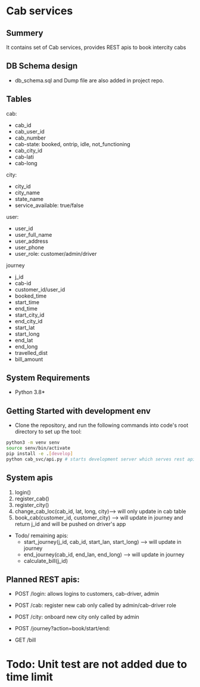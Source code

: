 # Cab services

## Summery
It contains set of Cab services, provides REST apis to book intercity cabs 

## DB Schema design
- db_schema.sql and Dump file are also added in project repo. 
  
## Tables

cab:
- cab_id
- cab_user_id
- cab_number
- cab-state: booked, ontrip, idle, not_functioning
- cab_city_id
- cab-lati
- cab-long


city:
- city_id
- city_name
- state_name
- service_available: true/false


user:
- user_id
- user_full_name
- user_address
- user_phone
- user_role: customer/admin/driver


journey
- j_id
- cab-id
- customer_id/user_id
- booked_time
- start_time
- end_time
- start_city_id
- end_city_id
- start_lat
- start_long
- end_lat
- end_long
- travelled_dist
- bill_amount


## System Requirements

* Python 3.8* 
## Getting Started with development env

* Clone the repository, and run the following commands into code's root directory to set up the tool:

```bash
python3 -m venv senv
source senv/bin/activate
pip install -e .[develop]
python cab_svc/api.py # starts development server which serves rest apis
```
## System apis
1.   login()
2. register_cab()
3. register_city()
4. change_cab_loc(cab_id, lat, long, city)--> will only update in cab table
5. book_cab(customer_id, customer_city)  --> will update in journey and return j_id and will be pushed on driver's app
- Todo/ remaining apis:   
    - start_journey(j_id, cab_id, start_lan, start_long) --> will update in journey
    - end_journey(cab_id, end_lan, end_long) --> will update in journey
    - calculate_bill(j_id)
   
## Planned REST apis:
* POST /login: allows logins to customers, cab-driver, admin
* POST /cab: register new cab only called by admin/cab-driver role

* POST /city: onboard new city only called by admin

* POST /journey?action=book/start/end:  
* GET /bill 

# Todo: Unit test are not added due to time limit 